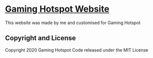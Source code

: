 # [Gaming Hotspot Website](https://gaminghotspot.github.io)

This website was made by me and customised for Gaming Hotspot

## Copyright and License

Copyright 2020 Gaming Hotspot Code released under the MIT License
